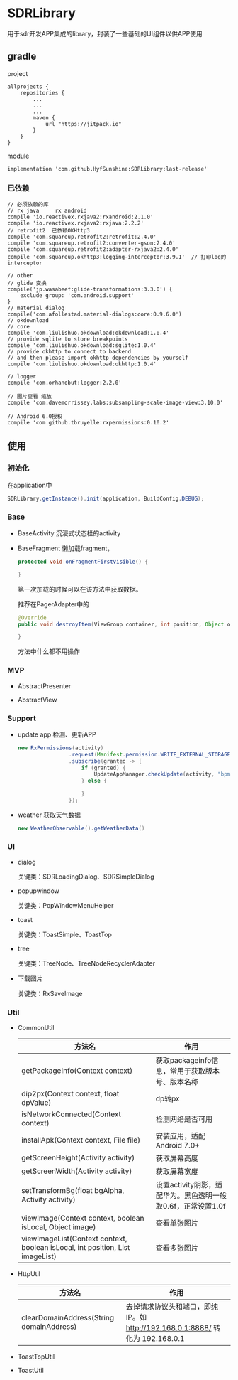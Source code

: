 # SDRLibrary
用于sdr开发APP集成的library，封装了一些基础的UI组件以供APP使用
## gradle
project
```
allprojects {
    repositories {
        ...
        ...
        ...
        maven {
            url "https://jitpack.io"
        }
    }
}
```

module
```
implementation 'com.github.HyfSunshine:SDRLibrary:last-release'
```
### 已依赖
```
// 必须依赖的库
// rx java     rx android
compile 'io.reactivex.rxjava2:rxandroid:2.1.0'
compile 'io.reactivex.rxjava2:rxjava:2.2.2'
// retrofit2  已依赖OKHttp3
compile 'com.squareup.retrofit2:retrofit:2.4.0'
compile 'com.squareup.retrofit2:converter-gson:2.4.0'
compile 'com.squareup.retrofit2:adapter-rxjava2:2.4.0'
compile 'com.squareup.okhttp3:logging-interceptor:3.9.1'  // 打印log的interceptor

// other
// glide 变换
compile('jp.wasabeef:glide-transformations:3.3.0') {
    exclude group: 'com.android.support'
}
// material dialog
compile('com.afollestad.material-dialogs:core:0.9.6.0')
// okdownload
// core
compile 'com.liulishuo.okdownload:okdownload:1.0.4'
// provide sqlite to store breakpoints
compile 'com.liulishuo.okdownload:sqlite:1.0.4'
// provide okhttp to connect to backend
// and then please import okhttp dependencies by yourself
compile 'com.liulishuo.okdownload:okhttp:1.0.4'

// logger
compile 'com.orhanobut:logger:2.2.0'

// 图片查看 缩放
compile 'com.davemorrissey.labs:subsampling-scale-image-view:3.10.0'

// Android 6.0授权
compile 'com.github.tbruyelle:rxpermissions:0.10.2'
```

## 使用

### 初始化
在application中
```java
SDRLibrary.getInstance().init(application, BuildConfig.DEBUG);
```

### Base
- BaseActivity
    沉浸式状态栏的activity
- BaseFragment
    懒加载fragment，

    ```java
    protected void onFragmentFirstVisible() {

    }
    ```
    第一次加载的时候可以在该方法中获取数据。

    推荐在PagerAdapter中的
    ``` java
    @Override
    public void destroyItem(ViewGroup container, int position, Object object) {

    }
    ```
    方法中什么都不用操作

### MVP

- AbstractPresenter

- AbstractView

### Support

- update app 检测、更新APP
    ```java
    new RxPermissions(activity)
                    .request(Manifest.permission.WRITE_EXTERNAL_STORAGE, Manifest.permission.READ_EXTERNAL_STORAGE)
                    .subscribe(granted -> {
                        if (granted) {
                            UpdateAppManager.checkUpdate(activity, "bpm", 1, AppPath.getFilePath(), showDialog, needUpdateListener);
                        } else {

                        }
                    });
    ```

- weather 获取天气数据
    ```java
    new WeatherObservable().getWeatherData()
    ```

### UI

- dialog

    关键类：SDRLoadingDialog、SDRSimpleDialog

- popupwindow

    关键类：PopWindowMenuHelper

- toast

   关键类：ToastSimple、ToastTop

- tree

    关键类：TreeNode、TreeNodeRecyclerAdapter

- 下载图片

    关键类：RxSaveImage

### Util

- CommonUtil

    | 方法名 | 作用 |
    | ------ | ------ |
    | getPackageInfo(Context context) | 获取packageinfo信息，常用于获取版本号、版本名称 |
    | dip2px(Context context, float dpValue) | dp转px |
    | isNetworkConnected(Context context) | 检测网络是否可用 |
    | installApk(Context context, File file) | 安装应用，适配Android 7.0+ |
    | getScreenHeight(Activity activity) | 获取屏幕高度 |
    | getScreenWidth(Activity activity) | 获取屏幕宽度 |
    | setTransformBg(float bgAlpha, Activity activity) | 设置activity阴影，适配华为。黑色透明一般取0.6f，正常设置1.0f |
    | viewImage(Context context, boolean isLocal, Object image) | 查看单张图片 |
    | viewImageList(Context context, boolean isLocal, int position, List imageList) | 查看多张图片 |

- HttpUtil

    | 方法名 | 作用 |
    | ------ | ------ |
    | clearDomainAddress(String domainAddress) | 去掉请求协议头和端口，即纯IP。如 http://192.168.0.1:8888/ 转化为 192.168.0.1|

- ToastTopUtil
- ToastUtil